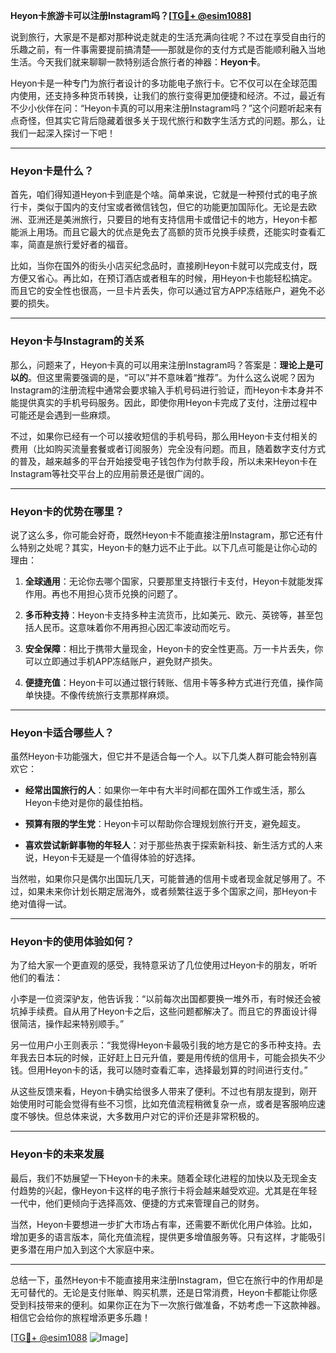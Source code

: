 **Heyon卡旅游卡可以注册Instagram吗？[[TG💪+ @esim1088](https://t.me/s/esim1088)]**

说到旅行，大家是不是都对那种说走就走的生活充满向往呢？不过在享受自由行的乐趣之前，有一件事需要提前搞清楚——那就是你的支付方式是否能顺利融入当地生活。今天我们就来聊聊一款特别适合旅行者的神器：**Heyon卡**。

Heyon卡是一种专门为旅行者设计的多功能电子旅行卡。它不仅可以在全球范围内使用，还支持多种货币转换，让我们的旅行变得更加便捷和经济。不过，最近有不少小伙伴在问：“Heyon卡真的可以用来注册Instagram吗？”这个问题听起来有点奇怪，但其实它背后隐藏着很多关于现代旅行和数字生活方式的问题。那么，让我们一起深入探讨一下吧！

---

### Heyon卡是什么？

首先，咱们得知道Heyon卡到底是个啥。简单来说，它就是一种预付式的电子旅行卡，类似于国内的支付宝或者微信钱包，但它的功能更加国际化。无论是去欧洲、亚洲还是美洲旅行，只要目的地有支持信用卡或借记卡的地方，Heyon卡都能派上用场。而且它最大的优点是免去了高额的货币兑换手续费，还能实时查看汇率，简直是旅行爱好者的福音。

比如，当你在国外的街头小店买纪念品时，直接刷Heyon卡就可以完成支付，既方便又省心。再比如，在预订酒店或者租车的时候，用Heyon卡也能轻松搞定。而且它的安全性也很高，一旦卡片丢失，你可以通过官方APP冻结账户，避免不必要的损失。

---

### Heyon卡与Instagram的关系

那么，问题来了，Heyon卡真的可以用来注册Instagram吗？答案是：**理论上是可以的**。但这里需要强调的是，“可以”并不意味着“推荐”。为什么这么说呢？因为Instagram的注册流程中通常会要求输入手机号码进行验证，而Heyon卡本身并不能提供真实的手机号码服务。因此，即使你用Heyon卡完成了支付，注册过程中可能还是会遇到一些麻烦。

不过，如果你已经有一个可以接收短信的手机号码，那么用Heyon卡支付相关的费用（比如购买流量套餐或者订阅服务）完全没有问题。而且，随着数字支付方式的普及，越来越多的平台开始接受电子钱包作为付款手段，所以未来Heyon卡在Instagram等社交平台上的应用前景还是很广阔的。

---

### Heyon卡的优势在哪里？

说了这么多，你可能会好奇，既然Heyon卡不能直接注册Instagram，那它还有什么特别之处呢？其实，Heyon卡的魅力远不止于此。以下几点可能是让你心动的理由：

1. **全球通用**：无论你去哪个国家，只要那里支持银行卡支付，Heyon卡就能发挥作用。再也不用担心货币兑换的问题了。
   
2. **多币种支持**：Heyon卡支持多种主流货币，比如美元、欧元、英镑等，甚至包括人民币。这意味着你不用再担心因汇率波动而吃亏。

3. **安全保障**：相比于携带大量现金，Heyon卡的安全性更高。万一卡片丢失，你可以立即通过手机APP冻结账户，避免财产损失。

4. **便捷充值**：Heyon卡可以通过银行转账、信用卡等多种方式进行充值，操作简单快捷。不像传统旅行支票那样麻烦。

---

### Heyon卡适合哪些人？

虽然Heyon卡功能强大，但它并不是适合每一个人。以下几类人群可能会特别喜欢它：

- **经常出国旅行的人**：如果你一年中有大半时间都在国外工作或生活，那么Heyon卡绝对是你的最佳拍档。
  
- **预算有限的学生党**：Heyon卡可以帮助你合理规划旅行开支，避免超支。

- **喜欢尝试新鲜事物的年轻人**：对于那些热衷于探索新科技、新生活方式的人来说，Heyon卡无疑是一个值得体验的好选择。

当然啦，如果你只是偶尔出国玩几天，可能普通的信用卡或者现金就足够用了。不过，如果未来你计划长期定居海外，或者频繁往返于多个国家之间，那Heyon卡绝对值得一试。

---

### Heyon卡的使用体验如何？

为了给大家一个更直观的感受，我特意采访了几位使用过Heyon卡的朋友，听听他们的看法：

小李是一位资深驴友，他告诉我：“以前每次出国都要换一堆外币，有时候还会被坑掉手续费。自从用了Heyon卡之后，这些问题都解决了。而且它的界面设计得很简洁，操作起来特别顺手。”

另一位用户小王则表示：“我觉得Heyon卡最吸引我的地方是它的多币种支持。去年我去日本玩的时候，正好赶上日元升值，要是用传统的信用卡，可能会损失不少钱。但用Heyon卡的话，我可以随时查看汇率，选择最划算的时间进行支付。”

从这些反馈来看，Heyon卡确实给很多人带来了便利。不过也有朋友提到，刚开始使用时可能会觉得有些不习惯，比如充值流程稍微复杂一点，或者是客服响应速度不够快。但总体来说，大多数用户对它的评价还是非常积极的。

---

### Heyon卡的未来发展

最后，我们不妨展望一下Heyon卡的未来。随着全球化进程的加快以及无现金支付趋势的兴起，像Heyon卡这样的电子旅行卡将会越来越受欢迎。尤其是在年轻一代中，他们更倾向于选择高效、便捷的方式来管理自己的财务。

当然，Heyon卡要想进一步扩大市场占有率，还需要不断优化用户体验。比如，增加更多的语言版本，简化充值流程，提供更多增值服务等。只有这样，才能吸引更多潜在用户加入到这个大家庭中来。

---

总结一下，虽然Heyon卡不能直接用来注册Instagram，但它在旅行中的作用却是无可替代的。无论是支付账单、购买机票，还是日常消费，Heyon卡都能让你感受到科技带来的便利。如果你正在为下一次旅行做准备，不妨考虑一下这款神器。相信它会给你的旅程增添更多乐趣！

[[TG💪+ @esim1088](https://t.me/s/esim1088) ![Image](https://i.postimg.cc/4NQfJmqS/Snipaste-2025-05-13-00-14-12.png)]